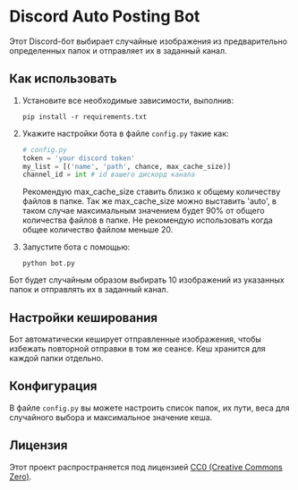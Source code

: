 # Discord Auto Posting Bot

Этот Discord-бот выбирает случайные изображения из предварительно определенных папок и отправляет их в заданный канал.

## Как использовать

1. Установите все необходимые зависимости, выполнив:

    ```
    pip install -r requirements.txt
    ```

2. Укажите настройки бота в файле `config.py` такие как:

    ```python
    # config.py
    token = 'your discord token'
    my_list = [('name', 'path', chance, max_cache_size)]
    channel_id = int # id вашего дискорд канала
    ```
    Рекомендую max_cache_size ставить близко к общему количеству файлов в папке.
    Так же max_cache_size можно выставить 'auto', в таком случае максимальным значением будет 90% от общего количества файлов в папке. Не рекомендую использовать когда общее количество файлом меньше 20. 
    
3. Запустите бота с помощью:

    ```
    python bot.py
    ```

Бот будет случайным образом выбирать 10 изображений из указанных папок и отправлять их в заданный канал.

## Настройки кеширования

Бот автоматически кеширует отправленные изображения, чтобы избежать повторной отправки в том же сеансе. Кеш хранится для каждой папки отдельно.

## Конфигурация

В файле `config.py` вы можете настроить список папок, их пути, веса для случайного выбора и максимальное значение кеша.

## Лицензия
Этот проект распространяется под лицензией [CC0 (Creative Commons Zero)](LICENSE).
